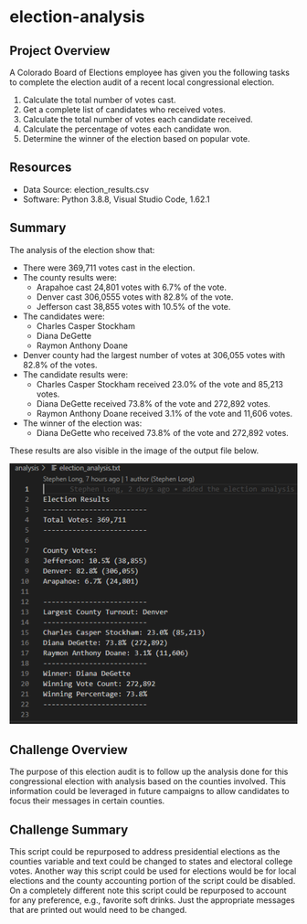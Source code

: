 # election-analysis

## Project Overview
A Colorado Board of Elections employee has given you the following tasks to complete the election audit of a recent local congressional election.

1. Calculate the total number of votes cast.
2. Get a complete list of candidates who received votes.
3. Calculate the total number of votes each candidate received.
4. Calculate the percentage of votes each candidate won.
5. Determine the winner of the election based on popular vote.

## Resources
- Data Source: election_results.csv
- Software: Python 3.8.8, Visual Studio Code, 1.62.1

## Summary
The analysis of the election show that:
- There were 369,711 votes cast in the election.
- The county results were:
  - Arapahoe cast 24,801 votes with 6.7% of the vote.
  - Denver cast 306,0555 votes with 82.8% of the vote.
  - Jefferson cast 38,855 votes with 10.5% of the vote.
- The candidates were:
  - Charles Casper Stockham
  - Diana DeGette
  - Raymon Anthony Doane
- Denver county had the largest number of votes at 306,055 votes with 82.8% of the votes.
- The candidate results were:
  - Charles Casper Stockham received 23.0% of the vote and 85,213 votes.
  - Diana DeGette received 73.8% of the vote and 272,892 votes.
  - Raymon Anthony Doane received 3.1% of the vote and 11,606 votes.
- The winner of the election was:
  - Diana DeGette who received 73.8% of the vote and 272,892 votes.

These results are also visible in the image of the output file below.

![results output](/Resources/election_analysis.png)
## Challenge Overview
The purpose of this election audit is to follow up the analysis done for this congressional election with analysis based on the counties involved.
This information could be leveraged in future campaigns to allow candidates to focus their messages in certain counties.
## Challenge Summary
This script could be repurposed to address presidential elections as the counties variable and text could be changed to states and electoral college votes.
Another way this script could be used for elections would be for local elections and the county accounting portion of the script could be disabled.
On a completely different note this script could be repurposed to account for any preference, e.g., favorite soft drinks.
Just the appropriate messages that are printed out would need to be changed.